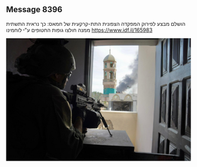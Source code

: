 ## Message 8396

הושלם מבצע לפירוק המפקדה הצפונית התת-קרקעית של חמאס: 
כך נראית התשתית ממנה חולצו גופות החטופים ע"י לוחמינו
https://www.idf.il/165983

![Photo](./8396/8396_photo.jpg)
